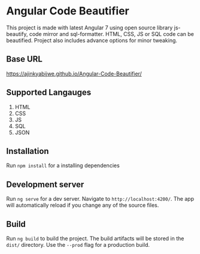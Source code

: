 # Angular Code Beautifier

This project is made with latest Angular 7 using open source library js-beautify, code mirror and sql-formatter.
HTML, CSS, JS or SQL code can be beautified. Project also includes advance options for minor tweaking.

## Base URL

https://ajinkyabijwe.github.io/Angular-Code-Beautifier/

## Supported Langauges

1.  HTML
2.  CSS
3.  JS
4.  SQL
5.  JSON

## Installation

Run `npm install` for a installing dependencies

## Development server

Run `ng serve` for a dev server. Navigate to `http://localhost:4200/`. The app will automatically reload if you change any of the source files.

## Build

Run `ng build` to build the project. The build artifacts will be stored in the `dist/` directory. Use the `--prod` flag for a production build.
